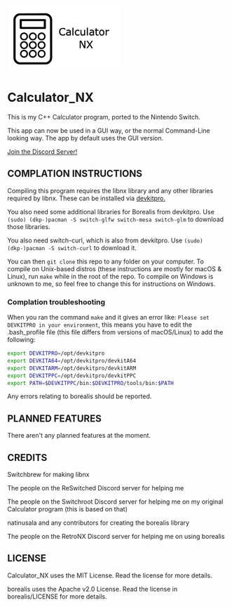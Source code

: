 ![Icon photo for Calculator_NX](./resources/Calculator_NX.jpg)

# Calculator_NX
This is my C++ Calculator program, ported to the Nintendo Switch.

This app can now be used in a GUI way, or the normal Command-Line looking way. The app by default uses the GUI version.

[Join the Discord Server!](https://discord.gg/WXKMvK2NRe)

## COMPLATION INSTRUCTIONS

Compiling this program requires the libnx library and any other libraries required by libnx. These can be installed via [devkitpro.](https://devkitpro.org/wiki/Getting_Started)

You also need some additional libraries for Borealis from devkitpro. Use `(sudo) (dkp-)pacman -S switch-glfw switch-mesa switch-glm` to download those libraries.

You also need switch-curl, which is also from devkitpro. Use `(sudo) (dkp-)pacman -S switch-curl` to download it.

You can then `git clone` this repo to any folder on your computer. To compile on Unix-based distros (these instructions are mostly for macOS & Linux), run `make` while in the root of the repo. To compile on Windows is unknown to me, so feel free to change this for instructions on Windows.

### Complation troubleshooting

When you ran the command `make` and it gives an error like: `Please set DEVKITPRO in your environment`, this means you have to edit the .bash_profile file (this file differs from versions of macOS/Linux) to add the following:
```bash
export DEVKITPRO=/opt/devkitpro
export DEVKITA64=/opt/devkitpro/devkitA64
export DEVKITARM=/opt/devkitpro/devkitARM
export DEVKITPPC=/opt/devkitpro/devkitPPC
export PATH=$DEVKITPPC/bin:$DEVKITPRO/tools/bin:$PATH
```

Any errors relating to borealis should be reported.

## PLANNED FEATURES

There aren't any planned features at the moment.

## CREDITS

Switchbrew for making libnx

The people on the ReSwitched Discord server for helping me

The people on the Switchroot Discord server for helping me on my original Calculator program (this is based on that)

natinusala and any contributors for creating the borealis library

The people on the RetroNX Discord server for helping me on using borealis

## LICENSE

Calculator_NX uses the MIT License. Read the license for more details.

borealis uses the Apache v2.0 License. Read the license in borealis/LICENSE for more details.
